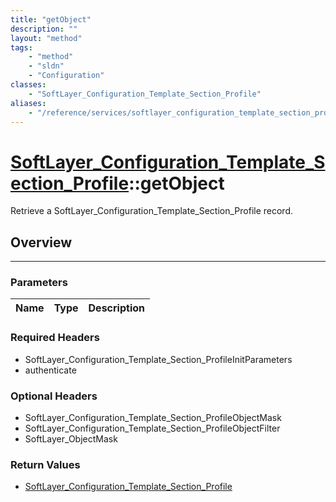 ```yaml
---
title: "getObject"
description: ""
layout: "method"
tags:
    - "method"
    - "sldn"
    - "Configuration"
classes:
    - "SoftLayer_Configuration_Template_Section_Profile"
aliases:
    - "/reference/services/softlayer_configuration_template_section_profile/getObject"
---
```

# [SoftLayer_Configuration_Template_Section_Profile](/reference/services/SoftLayer_Configuration_Template_Section_Profile)::getObject

Retrieve a SoftLayer_Configuration_Template_Section_Profile record.


## Overview 


-----

### Parameters 
|Name | Type | Description |
| --- | --- | --- |


### Required Headers
* SoftLayer_Configuration_Template_Section_ProfileInitParameters
* authenticate


### Optional Headers
* SoftLayer_Configuration_Template_Section_ProfileObjectMask
* SoftLayer_Configuration_Template_Section_ProfileObjectFilter
* SoftLayer_ObjectMask

### Return Values
* <a href='/reference/datatypes/SoftLayer_Configuration_Template_Section_Profile'>SoftLayer_Configuration_Template_Section_Profile </a>




